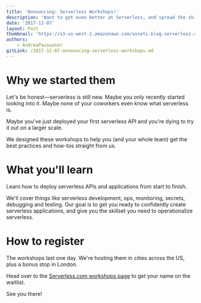 ```yaml
---
title: 'Announcing: Serverless Workshops!'
description: 'Want to get even better at Serverless, and spread the skills across your whole team? Sign up for a Serverless Workshop!'
date: '2017-11-07'
layout: Post
thumbnail: 'https://s3-us-west-2.amazonaws.com/assets.blog.serverless.com/Serverless_logo.png'
authors:
    - AndreaPasswater
gitLink: /2017-11-07-announcing-serverless-workshops.md
---
```


# Why we started them

Let's be honest—serverless is still new. Maybe you only recently started looking into it. Maybe none of your coworkers even know what serverless is.

Maybe you've just deployed your first serverless API and you're dying to try it out on a larger scale.

We designed these workshops to help you (and your whole team) get the best practices and how-tos straight from us. 

# What you'll learn

Learn how to deploy serverless APIs and applications from start to finish.

We'll cover things like serverless development, ops, monitoring, secrets, debugging and testing. Our goal is to get you ready to confidently create serverless applications, and give you the skillset you need to operationalize serverless.

# How to register

The workshops last one day. We're hosting them in cities across the US, plus a bonus stop in London.

Head over to the [Serverless.com workshops page](https://serverless.com/workshops/) to get your name on the waitlist.

See you there!
